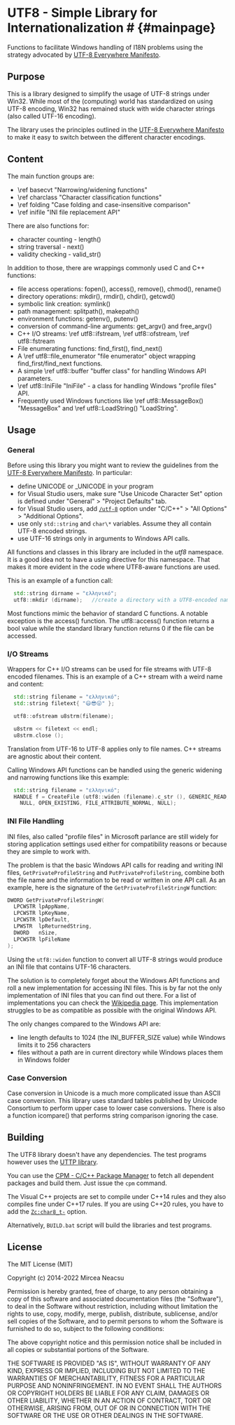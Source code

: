 ﻿# UTF8 - Simple Library for Internationalization # {#mainpage}

Functions to facilitate Windows handling of I18N problems using
the strategy advocated by [UTF-8 Everywhere Manifesto](http://utf8everywhere.org/).

## Purpose
This is a library designed to simplify the usage of UTF-8 strings under Win32.
While most of the (computing) world has standardized on using UTF-8 encoding,
Win32 has remained stuck with wide character strings (also called UTF-16 encoding).

The library uses the principles outlined in the [UTF-8 Everywhere Manifesto](http://utf8everywhere.org/) to make it easy to switch between the different character encodings.

## Content
The main function groups are:
- \ref basecvt "Narrowing/widening functions"
- \ref charclass "Character classification functions"
- \ref folding  "Case folding and case-insensitive comparison" 
- \ref inifile "INI file replacement API"

There are also functions for:
- character counting - length()
- string traversal - next()
- validity checking - valid_str()

In addition to those, there are wrappings commonly used C and C++ functions:
- file access operations: fopen(), access(), remove(), chmod(), rename()
- directory operations: mkdir(), rmdir(), chdir(), getcwd()
- symbolic link creation: symlink()
- path management: splitpath(), makepath()
- environment functions: getenv(), putenv()
- conversion of command-line arguments: get_argv() and free_argv()
- C++ I/O streams: \ref utf8::ifstream, \ref utf8::ofstream, \ref utf8::fstream
- File enumerating functions: find_first(), find_next()
- A \ref utf8::file_enumerator "file enumerator" object wrapping find_first/find_next functions.
- A simple \ref utf8::buffer "buffer class" for handling Windows API parameters. 
- \ref utf8::IniFile "IniFile" - a class for handling Windows "profile files" API.
- Frequently used Windows functions like \ref utf8::MessageBox() "MessageBox" and 
\ref utf8::LoadString() "LoadString".

## Usage
### General
Before using this library you might want to review the guidelines from the
[UTF-8 Everywhere Manifesto](http://utf8everywhere.org/). In particular:
- define UNICODE or _UNICODE in your program
- for Visual Studio users, make sure "Use Unicode Character Set" option is defined
  under "General" > "Project Defaults" tab.
- for Visual Studio users, add [`/utf-8`](https://docs.microsoft.com/en-us/cpp/build/reference/utf-8-set-source-and-executable-character-sets-to-utf-8) option under "C/C++" > "All Options" >
  "Additional Options".
- use only `std::string` and `char\*` variables. Assume they all contain UTF-8
  encoded strings.
- use UTF-16 strings only in arguments to Windows API calls.

All functions and classes in this library are included in the *utf8* namespace.
It is a good idea not to have a using directive for this namespace. That makes it
more evident in the code where UTF8-aware functions are used.

This is an example of a function call:
```cpp
  std::string dirname = "ελληνικό";
  utf8::mkdir (dirname);   //create a directory with a UTF8-encoded name
```
Most functions mimic the behavior of standard C functions. A notable exception is
the access() function. The utf8::access() function returns a bool value while the
standard library function returns 0 if the file can be accessed.
 
### I/O Streams
Wrappers for C++ I/O streams can be used for file streams with UTF-8 encoded filenames.
This is an example of a C++ stream with a weird name and content:
```cpp
  std::string filename = "ελληνικό";
  std::string filetext{ "😃😎😛" };

  utf8::ofstream u8strm(filename);

  u8strm << filetext << endl;
  u8strm.close ();
```
Translation from UTF-16 to UTF-8 applies only to file names. C++ streams are agnostic
about their content.

Calling Windows API functions can be handled using the generic widening and
narrowing functions like this example:
```cpp
  std::string filename = "ελληνικό";
  HANDLE f = CreateFile (utf8::widen (filename).c_str (), GENERIC_READ, 0,
    NULL, OPEN_EXISTING, FILE_ATTRIBUTE_NORMAL, NULL);
```

### INI File Handling
INI files, also called "profile files" in Microsoft parlance are still widely for storing application settings used either for compatibility reasons or because they are simple to work with.

The problem is that the basic Windows API calls for reading and writing INI files, `GetPrivateProfileString` and `PutPrivateProfileString`, combine both the file name and the information to be read or written in one API call. As an example, here is the signature of the `GetPrivateProfileStringW` function:
```cpp
DWORD GetPrivateProfileStringW(
  LPCWSTR lpAppName,
  LPCWSTR lpKeyName,
  LPCWSTR lpDefault,
  LPWSTR  lpReturnedString,
  DWORD   nSize,
  LPCWSTR lpFileName
);
```
Using the `utf8::widen` function to convert all UTF-8 strings would produce an INI file that contains UTF-16 characters.

The solution is to completely forget about the Windows API functions and roll a new implementation for accessing INI files. This is by far not the only implementation of INI files that you can find out there. For a list of implementations you can check the [Wikipedia page](https://en.wikipedia.org/wiki/INI_file). This implementation struggles to be as compatible as possible with the original Windows API.

The only changes compared to the Windows API are:
 - line length defaults to 1024 (the INI_BUFFER_SIZE value) while Windows limits it to 256 characters
 - files without a path are in current directory while Windows places them in Windows folder

### Case Conversion
Case conversion in Unicode is a much more complicated issue than ASCII case conversion.
This library uses standard tables published by Unicode Consortium to perform upper case
to lower case conversions. There is also a function icompare() that performs string
comparison ignoring the case.


## Building
The UTF8 library doesn't have any dependencies. The test programs however uses the [UTTP library](https://github.com/neacsum/utpp).

You can use the [CPM - C/C++ Package Manager](https://github.com/neacsum/cpm) to fetch all dependent packages and build them. Just issue the `cpm` command.

The Visual C++ projects are set to compile under C++14 rules and they also compiles fine under C++17 rules. If you are using C++20 rules, you have to add the [`Zc:char8_t-`](https://learn.microsoft.com/en-us/cpp/build/reference/zc-char8-t?view=msvc-170) option.

Alternatively, `BUILD.bat` script will build the libraries and test programs.

## License

The MIT License (MIT)
 
Copyright (c) 2014-2022 Mircea Neacsu

Permission is hereby granted, free of charge, to any person obtaining a copy
of this software and associated documentation files (the "Software"), to deal
in the Software without restriction, including without limitation the rights
to use, copy, modify, merge, publish, distribute, sublicense, and/or sell
copies of the Software, and to permit persons to whom the Software is
furnished to do so, subject to the following conditions:

The above copyright notice and this permission notice shall be included in all
copies or substantial portions of the Software.

THE SOFTWARE IS PROVIDED "AS IS", WITHOUT WARRANTY OF ANY KIND, EXPRESS OR
IMPLIED, INCLUDING BUT NOT LIMITED TO THE WARRANTIES OF MERCHANTABILITY,
FITNESS FOR A PARTICULAR PURPOSE AND NONINFRINGEMENT. IN NO EVENT SHALL THE
AUTHORS OR COPYRIGHT HOLDERS BE LIABLE FOR ANY CLAIM, DAMAGES OR OTHER
LIABILITY, WHETHER IN AN ACTION OF CONTRACT, TORT OR OTHERWISE, ARISING FROM,
OUT OF OR IN CONNECTION WITH THE SOFTWARE OR THE USE OR OTHER DEALINGS IN THE
SOFTWARE.



